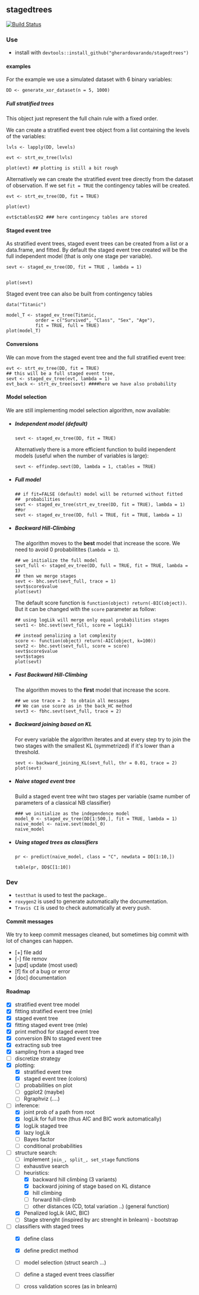 ## stagedtrees 

[![Build Status](https://travis-ci.com/gherardovarando/stagedtrees.svg?branch=master)](https://travis-ci.com/gherardovarando/stagedtrees)

### Use

- install with
  `devtools::install_github("gherardovarando/stagedtrees")`

#### examples

For the example we use a simulated dataset with 6 binary variables:

```
DD <- generate_xor_dataset(n = 5, 1000)
```

##### Full stratified trees 

This object just represent the full chain rule with a fixed order.

We can create a stratified event tree object from a list containing the
levels of the variables:
``` 
lvls <- lapply(DD, levels)

evt <- strt_ev_tree(lvls)

plot(evt) ## plotting is still a bit rough 
```

Alternatively we can create the stratified event tree directly from the
dataset of observation. If we set `fit = TRUE` the contingency tables will
be created.

```
evt <- strt_ev_tree(DD, fit = TRUE)

plot(evt)

evt$ctables$X2 ### here contingency tables are stored
```


#### Staged event tree

As stratified event trees, staged event trees can be created from a list or
a data.frame, and fitted. By default the staged event tree created will be
the full independent model (that is only one stage per variable). 

```
sevt <- staged_ev_tree(DD, fit = TRUE , lambda = 1)


plot(sevt)
```

Staged event tree can also be built from contingency tables

```
data("Titanic")

model_T <- staged_ev_tree(Titanic, 
           order = c("Survived", "Class", "Sex", "Age"),
           fit = TRUE, full = TRUE)
plot(model_T)
```


#### Conversions

We can move from the staged event tree and the full stratified event tree:
```
evt <- strt_ev_tree(DD, fit = TRUE)
## this will be a full staged event tree,
sevt <- staged_ev_tree(evt, lambda = 1) 
evt_back <- strt_ev_tree(sevt) ####here we have also probability 
```
#### Model selection

We are still implementing model selection algorithm, now available:

- ##### Independent model (default) 
  ```
  sevt <- staged_ev_tree(DD, fit = TRUE)
  ```
  
  Alternatively there is a more efficient function to build 
  inependent models (useful when the number of variables is large):
  
  ```
  sevt <- effindep.sevt(DD, lambda = 1, ctables = TRUE)
  ```
  
- ##### Full model 
  
  ```
  ## if fit=FALSE (default) model will be returned without fitted
  ##  probabilities
  sevt <- staged_ev_tree(strt_ev_tree(DD, fit = TRUE), lambda = 1)
  ##or
  sevt <- staged_ev_tree(DD, full = TRUE, fit = TRUE, lambda = 1)
  ```
- ##### Backward Hill-Climbing

  The algorithm moves to the **best** model that increase the score. 
  We need to avoid 0 probabilitites (`lambda = 1`).
  ```
  ## we initialize the full model
  sevt_full <- staged_ev_tree(DD, full = TRUE, fit = TRUE, lambda = 1)
  ## then we merge stages
  sevt <- bhc.sevt(sevt_full, trace = 1)
  sevt$score$value
  plot(sevt)
  ```
  The default score function is `function(object) return(-BIC(object))`. 
  But it can be changed with the `score` parameter as follow:

  ```
  ## using logLik will merge only equal probabilities stages 
  sevt1 <- bhc.sevt(sevt_full, score = logLik)

  ## instead penalizing a lot complexity
  score <- function(object) return(-AIC(object, k=100))
  sevt2 <- bhc.sevt(sevt_full, score = score)
  sevt$score$value
  sevt$stages
  plot(sevt)
  ```


- ##### Fast Backward Hill-Climbing
  
  The algorithm moves to the **first** model that increase the score.
  ```
  ## we use trace = 2  to obtain all messages 
  ## We can use score as in the back_HC method
  sevt3 <- fbhc.sevt(sevt_full, trace = 2)
  ```

- ##### Backward joining based on KL
  For every variable the algorithm iterates and at every step try to join the
  two stages with the smallest KL (symmetrized) if it's lower than a threshold. 
  ```
  sevt <- backward_joining_KL(sevt_full, thr = 0.01, trace = 2)
  plot(sevt) 
  ``` 
  
- ##### Naive staged event tree 
  Build a staged event tree wiht two stages per variable (same number of 
  parameters of a classical NB classifier)
  
  ```
  ### we initialize as the independence model
  model_0 <- staged_ev_tree(DD[1:500,], fit = TRUE, lambda = 1)
  naive_model <- naive.sevt(model_0)
  naive_model
  ```

- ##### Using staged trees as classifiers

  ```
  pr <- predict(naive_model, class = "C", newdata = DD[1:10,])

  table(pr, DD$C[1:10])
  ```

### Dev

- `testthat` is used to test the package..
- `roxygen2` is used to generate automatically the documentation.
- `Travis CI` is used to check automatically at every push. 



####  Commit messages

We try to keep commit messages cleaned, but sometimes big commit with lot of
changes can happen. 

- [+] file add 
- [-] file remov
- [upd] update (most used)
- [f] fix of a bug or error
- [doc] documentation


#### Roadmap 

- [x] stratified event tree model 
- [x] fitting stratified event tree (mle)
- [x] staged event tree
- [x] fitting staged event tree (mle)
- [x] print method for staged  event tree
- [x] conversion BN to staged event tree
- [x] extracting sub tree
- [x] sampling from a staged tree
- [ ] discretize strategy 
- [x] plotting: 
    * [x] stratified event tree
    * [x] staged event tree (colors)
    * [ ] probabilities on plot
    * [ ] ggplot2 (maybe) 
    * [ ] Rgraphviz (....) 
- [ ] inference:
    * [x] joint prob of a path from root 
    * [x] logLik for full tree (thus AIC and BIC work automatically)
    * [x] logLik staged tree 
    * [x] lazy logLik
    * [ ] Bayes factor
    * [ ] conditional probabilities 
- [ ] structure search:
    * [ ] implement ``join_, split_, set_stage`` functions
    * [ ] exhaustive search 
    * [ ] heuristics:
        - [x] backward hill climbing (3 variants)
        - [x] backward joining of stage based on KL distance
        - [x] hill climbing 
        - [ ] forward hill-climb
	  * [ ] other distances (CD, total variation ..) (general function)
    * [x] Penalized logLik (AIC, BIC)
    * [ ] Stage strenght (inspired by arc strenght in bnlearn) - bootstrap
- [ ] classifiers with staged trees 
    * [x] define class 
    * [x] define predict method
    * [ ] model selection (struct search ...)
    * [ ] define a staged event trees classifier
    * [ ] cross validation scores (as in bnlearn)

